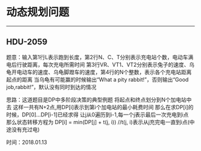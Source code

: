 # 动态规划问题
---

## HDU-2059

题意：输入第1行L表示跑到长度，第2行N、C、T分别表示充电站个数，电动车满电后行驶距离，每次充电所需时间
第3行VR、VT1、VT2分别表示兔子的速度、乌龟开电动车的速度、乌龟脚蹬车的速度，第4行的N个整数，表示各个充电站距离起点的距离
当乌龟有可能赢的时候输出“What a pity rabbit!”，否则输出“Good job,rabbit!”，默认没有同时到达的情况

思路：这道题目是DP中多阶段决策的典型例题
将起点和终点划分到N个加电站中去
这样一共有N+2点,用DP[i]表示到第i个加电站的最小耗费时间
那么在求DP[i]的时候，DP[0]...DP[i-1]已经求得
让j从0遍历到i-1,每一个j表示最后一次充电到i点
那么状态转移方程为
DP[i] = min(DP[j] + t(j, i)) //t(j, i)表示从j充完电一直到i点(中途没有充过电)

时间：2018.01.13
